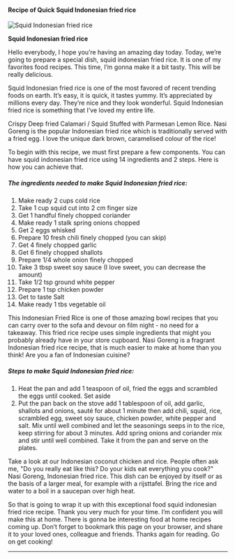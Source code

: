             

#### Recipe of Quick Squid Indonesian fried rice

![Squid Indonesian fried rice](https://img-global.cpcdn.com/recipes/145cba4f2f0b580c/751x532cq70/squid-indonesian-fried-rice-recipe-main-photo.jpg)

**Squid Indonesian fried rice**

Hello everybody, I hope you’re having an amazing day today. Today, we’re going to prepare a special dish, squid indonesian fried rice. It is one of my favorites food recipes. This time, I’m gonna make it a bit tasty. This will be really delicious.

Squid Indonesian fried rice is one of the most favored of recent trending foods on earth. It’s easy, it is quick, it tastes yummy. It’s appreciated by millions every day. They’re nice and they look wonderful. Squid Indonesian fried rice is something that I’ve loved my entire life.

Crispy Deep fried Calamari / Squid Stuffed with Parmesan Lemon Rice. Nasi Goreng is the popular Indonesian fried rice which is traditionally served with a fried egg. I love the unique dark brown, caramelised colour of the rice!

To begin with this recipe, we must first prepare a few components. You can have squid indonesian fried rice using 14 ingredients and 2 steps. Here is how you can achieve that.

##### The ingredients needed to make Squid Indonesian fried rice:

1.  Make ready 2 cups cold rice
2.  Take 1 cup squid cut into 2 cm finger size
3.  Get 1 handful finely chopped coriander
4.  Make ready 1 stalk spring onions chopped
5.  Get 2 eggs whisked
6.  Prepare 10 fresh chili finely chopped (you can skip)
7.  Get 4 finely chopped garlic
8.  Get 6 finely chopped shallots
9.  Prepare 1/4 whole onion finely chopped
10.  Take 3 tbsp sweet soy sauce (I love sweet, you can decrease the amount)
11.  Take 1/2 tsp ground white pepper
12.  Prepare 1 tsp chicken powder
13.  Get to taste Salt
14.  Make ready 1 tbs vegetable oil

This Indonesian Fried Rice is one of those amazing bowl recipes that you can carry over to the sofa and devour on film night - no need for a takeaway. This fried rice recipe uses simple ingredients that might you probably already have in your store cupboard. Nasi Goreng is a fragrant Indonesian fried rice recipe, that is much easier to make at home than you think! Are you a fan of Indonesian cuisine?

##### Steps to make Squid Indonesian fried rice:

1.  Heat the pan and add 1 teaspoon of oil, fried the eggs and scrambled the eggs until cooked. Set aside
2.  Put the pan back on the stove add 1 tablespoon of oil, add garlic, shallots and onions, sauté for about 1 minute then add chili, squid, rice, scrambled egg, sweet soy sauce, chicken powder, white pepper and salt. Mix until well combined and let the seasonings seeps in to the rice, keep stirring for about 3 minutes. Add spring onions and coriander mix and stir until well combined. Take it from the pan and serve on the plates.

Take a look at our Indonesian coconut chicken and rice. People often ask me, "Do you really eat like this? Do your kids eat everything you cook?" Nasi Goreng, Indonesian fried rice. This dish can be enjoyed by itself or as the basis of a larger meal, for example with a rijsttafel. Bring the rice and water to a boil in a saucepan over high heat.

So that is going to wrap it up with this exceptional food squid indonesian fried rice recipe. Thank you very much for your time. I’m confident you will make this at home. There is gonna be interesting food at home recipes coming up. Don’t forget to bookmark this page on your browser, and share it to your loved ones, colleague and friends. Thanks again for reading. Go on get cooking!

* * *